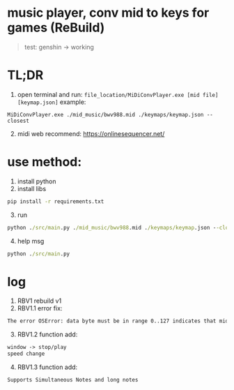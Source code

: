 # music player, conv mid to keys for games (ReBuild)

> test: genshin -> working

# TL;DR
1. open terminal and run: `file_location/MiDiConvPlayer.exe [mid file] [keymap.json]`
example:
```terminal
MiDiConvPlayer.exe ./mid_music/bwv988.mid ./keymaps/keymap.json --closest
 ```

2. midi web recommend: https://onlinesequencer.net/

# use method:
1. install python
2. install libs
```bat
pip install -r requirements.txt
```
3. run
```bat
python ./src/main.py ./mid_music/bwv988.mid ./keymaps/keymap.json --closest
```
4. help msg
```bat
python ./src/main.py
```

# log 
1. RBV1 rebuild v1
2. RBV1.1 error fix:
```txt
The error OSError: data byte must be in range 0..127 indicates that mido encountered a byte outside the valid MIDI data range while parsing the file. Some MIDI files may contain unexpected or slightly nonstandard bytes
```
3. RBV1.2 function add:
```txt
window -> stop/play
speed change
```

4. RBV1.3 function add:
```txt
Supports Simultaneous Notes and long notes
```